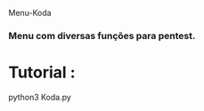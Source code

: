 <h7> Menu-Koda </h7>
<h3>Menu com diversas funções para pentest.</h3>


# Tutorial :

<h7> python3 Koda.py  </h7>

